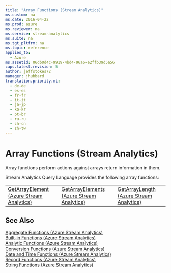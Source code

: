 ```yaml
---
title: "Array Functions (Stream Analytics)"
ms.custom: na
ms.date: 2016-04-22
ms.prod: azure
ms.reviewer: na
ms.service: stream-analytics
ms.suite: na
ms.tgt_pltfrm: na
ms.topic: reference
applies_to: 
  - Azure
ms.assetid: 06db0d4c-9919-4bd4-96a6-e2ffb39d5a56
caps.latest.revision: 5
author: jeffstokes72
manager: jhubbard
translation.priority.mt: 
  - de-de
  - es-es
  - fr-fr
  - it-it
  - ja-jp
  - ko-kr
  - pt-br
  - ru-ru
  - zh-cn
  - zh-tw
---
```

# Array Functions (Stream Analytics)
  Array functions perform actions against arrays return information in them.  
  
 Stream Analytics Query Language provides the following array functions:  
  
||||  
|-|-|-|  
|[GetArrayElement &#40;Azure Stream Analytics&#41;](../query-ref/GetArrayElement--Azure-Stream-Analytics-.md)|[GetArrayElements &#40;Azure Stream Analytics&#41;](../query-ref/GetArrayElements--Azure-Stream-Analytics-.md)|[GetArrayLength &#40;Azure Stream Analytics&#41;](../query-ref/GetArrayLength--Azure-Stream-Analytics-.md)|  
  
## See Also  
 [Aggregate Functions &#40;Azure Stream Analytics&#41;](../query-ref/Aggregate-Functions--Azure-Stream-Analytics-.md)   
 [Built-in Functions &#40;Azure Stream Analytics&#41;](../query-ref/Built-in-Functions--Azure-Stream-Analytics-.md)   
 [Analytic Functions &#40;Azure Stream Analytics&#41;](../query-ref/Analytic-Functions--Azure-Stream-Analytics-.md)   
 [Conversion Functions &#40;Azure Stream Analytics&#41;](../query-ref/Conversion-Functions--Azure-Stream-Analytics-.md)   
 [Date and Time Functions &#40;Azure Stream Analytics&#41;](../query-ref/Date-and-Time-Functions--Azure-Stream-Analytics-.md)   
 [Record Functions &#40;Azure Stream Analytics&#41;](../query-ref/Record-Functions--Azure-Stream-Analytics-.md)   
 [String Functions &#40;Azure Stream Analytics&#41;](../query-ref/String-Functions--Azure-Stream-Analytics-.md)  
  
  